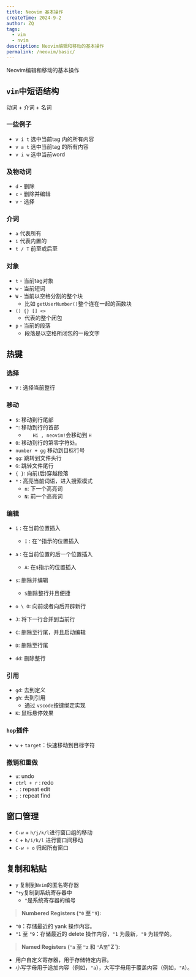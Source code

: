 ```yaml
---
title: Neovim 基本操作
createTime: 2024-9-2
author: ZQ
tags:
  - vim
  - nvim
description: Neovim编辑和移动的基本操作
permalink: /neovim/basic/
---
```

 Neovim编辑和移动的基本操作
<!-- more -->

## `vim`中短语结构

动词 + 介词 + 名词

### 一些例子

+ `v i t` 选中当前tag 内的所有内容
+ `v a t` 选中当前tag 的所有内容
+ `v i w` 选中当前word

### 及物动词

+ `d` - 删除
+ `c` - 删除并编辑
+ `v` - 选择
### 介词

+ `a` 代表所有
+ `i` 代表内置的
+ `t / T` 前至或后至 

### 对象

+ `t` - 当前tag对象
+ `w` - 当前短词
+ `W` - 当前以空格分割的整个块
	+ 比如 `getUserNumber()`整个连在一起的函数块
+ `() {} [] <>`
	+ 代表的整个闭包
+ `p` - 当前的段落
	+ 段落是以空格所闭包的一段文字

## 热键

### 选择

+ `V` : 选择当前整行

### 移动

+ `$`:  移动到行尾部
+ `^`: 移动到行的首部
	+ `   Hi , neovim!`会移动到 `H`
+ `0`: 移动到行的第零字符处。
+ `number + gg` 移动到目标行号
+ `gg`: 跳转到文件头行
+ `G`: 跳转文件尾行
+ `{ }`:  向前(后)穿越段落
+ `*` : 高亮当前词语，进入搜索模式
	+ `n`: 下一个高亮词
	+ `N`: 前一个高亮词
	
### 编辑

+ `i` : 在当前位置插入
	+ `I` : 在`^指示的位置插入
+ `a` : 在当前位置的后一个位置插入
	+ `A`: 在`$`指示的位置插入
+ `s`:  删除并编辑
	+ `S`删除整行并且便捷
+ `o \ O`: 向前或者向后开辟新行 

+ `J`: 将下一行合并到当前行
+ `C`: 删除至行尾，并且启动编辑
+ `D`: 删除至行尾
+ `dd`: 删除整行

### 引用

- `gd`: 去到定义
- `gh`: 去到引用
	- 通过 `vscode`按键绑定实现
- `K`: 鼠标悬停效果

### `hop`插件

- `w` + `target`：快速移动到目标字符

### 撤销和重做

- `u`: undo
- `ctrl + r` : redo
- `.` : repeat edit
- `;` : repeat find

##  窗口管理

+ `C-w` + `h/j/k/l`进行窗口组的移动
+ `C` + `h/i/k/l` 进行窗口间移动
+ `C-w + o` 归起所有窗口

## 复制和粘贴

+ `y` 复制到`Nvim`的匿名寄存器
+ `"+y`复制到系统寄存器中
	+ `"`是系统寄存器的编号

> **Numbered Registers (`"0` 至 `"9`):**
- `"0`：存储最近的 yank 操作内容。
- `"1` 至 `"9`：存储最近的 delete 操作内容，`"1` 为最新，`"9` 为较早的。

> **Named Registers (`"a` 至 `"z` 和 `"`A`至`"Z`):**
- 用户自定义寄存器，用于存储特定内容。
- 小写字母用于追加内容（例如，`"a`），大写字母用于覆盖内容（例如，`"A`）。
